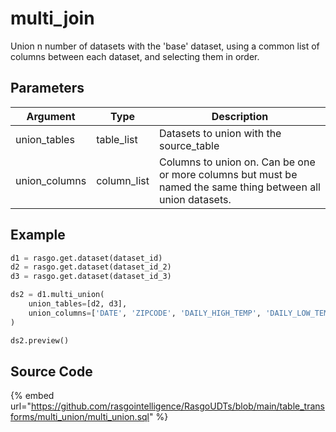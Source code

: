 

# multi_join

Union n number of datasets with the 'base' dataset, using a common list of columns between each dataset, and selecting them in order.


## Parameters

|   Argument    |    Type     |                                                 Description                                                  |
| ------------- | ----------- | ------------------------------------------------------------------------------------------------------------ |
| union_tables  | table_list  | Datasets to union with the source_table                                                                      |
| union_columns | column_list | Columns to union on. Can be one or more columns but must be named the same thing between all union datasets. |


## Example

```python
d1 = rasgo.get.dataset(dataset_id)
d2 = rasgo.get.dataset(dataset_id_2)
d3 = rasgo.get.dataset(dataset_id_3)

ds2 = d1.multi_union(
    union_tables=[d2, d3],
    union_columns=['DATE', 'ZIPCODE', 'DAILY_HIGH_TEMP', 'DAILY_LOW_TEMP']
)

ds2.preview()

```

## Source Code

{% embed url="https://github.com/rasgointelligence/RasgoUDTs/blob/main/table_transforms/multi_union/multi_union.sql" %}

